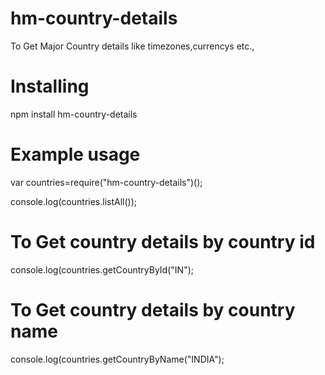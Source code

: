 # hm-country-details
To Get Major Country details like timezones,currencys etc.,


# Installing
npm install hm-country-details

# Example usage
var countries=require("hm-country-details")();

console.log(countries.listAll());

# To Get country details by country id
console.log(countries.getCountryById("IN");

# To Get country details by country name
console.log(countries.getCountryByName("INDIA");
